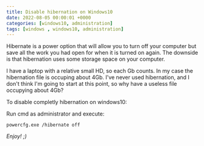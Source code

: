 ```yaml
---
title: Disable hibernation on Windows10
date: 2022-08-05 00:00:01 +0000
categories: [windows10, administration]
tags: [windows , windows10, administration]
---
```


Hibernate is a power option that will allow you to turn off your computer but save all the work you had open for when it is turned on again. The downside is that hibernation uses some storage space on your computer. 

I have a laptop with a relative small HD, so each Gb counts. In my case the hibernation file is occuping about 4Gb. I've never used hibernation, and I don't think I'm going to start at this point, so why have a useless file occupying about 4Gb?

To disable completly hibernation on windows10:

Run cmd as administrator and execute:

```shell
powercfg.exe /hibernate off
```

_Enjoy! ;)_
